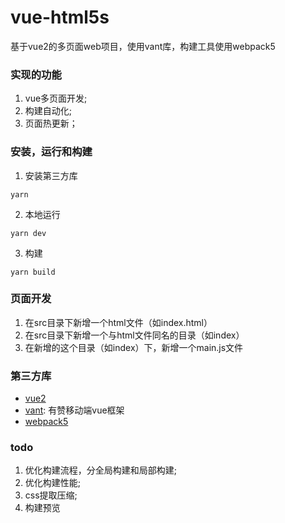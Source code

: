 # vue-html5s
基于vue2的多页面web项目，使用vant库，构建工具使用webpack5  

### 实现的功能
1. vue多页面开发;
2. 构建自动化;
3. 页面热更新；

### 安装，运行和构建
1. 安装第三方库  
``` 
yarn
```  
2. 本地运行 
``` 
yarn dev
```
3. 构建
``` 
yarn build
```  

### 页面开发
1. 在src目录下新增一个html文件（如index.html）
2. 在src目录下新增一个与html文件同名的目录（如index） 
3. 在新增的这个目录（如index）下，新增一个main.js文件

### 第三方库
* [vue2](https://cn.vuejs.org/v2/guide/)
* [vant](https://youzan.github.io/vant/#/zh-CN/): 有赞移动端vue框架  
* [webpack5](https://webpack.docschina.org/concepts/)  

### todo
1. 优化构建流程，分全局构建和局部构建; 
2. 优化构建性能;
3. css提取压缩;
4. 构建预览

